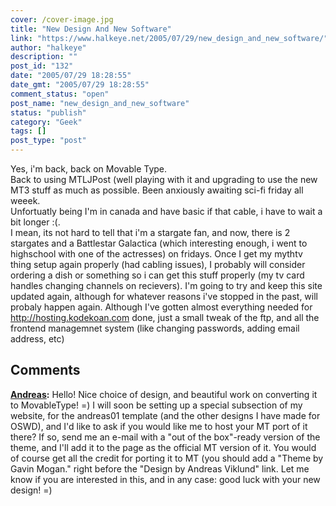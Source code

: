 ```yaml
---
cover: /cover-image.jpg
title: "New Design And New Software"
link: "https://www.halkeye.net/2005/07/29/new_design_and_new_software/"
author: "halkeye"
description: ""
post_id: "132"
date: "2005/07/29 18:28:55"
date_gmt: "2005/07/29 18:28:55"
comment_status: "open"
post_name: "new_design_and_new_software"
status: "publish"
category: "Geek"
tags: []
post_type: "post"
---
```


Yes, i'm back, back on Movable Type.  
Back to using MTLJPost (well playing with it and upgrading to use the new MT3 stuff as much as possible. Been anxiously awaiting sci-fi friday all weeek.  
Unfortuatly being I'm in canada and have basic if that cable, i have to wait a bit longer :(.  
I mean, its not hard to tell that i'm a stargate fan, and now, there is 2 stargates and a Battlestar Galactica (which interesting enough, i went to highschool with one of the actresses) on fridays. Once I get my mythtv thing setup again properly (had cabling issues), I probably will consider ordering a dish or something so i can get this stuff properly (my tv card handles changing channels on recievers). I'm going to try and keep this site updated again, although for whatever reasons i've stopped in the past, will probaly happen again. Although I've gotten almost everything needed for http://hosting.kodekoan.com done, just a small tweak of the ftp, and all the frontend managemnet system (like changing passwords, adding email address, etc)

## Comments

**[Andreas](#2 "2005-07-31 13:35:02"):** Hello! Nice choice of design, and beautiful work on converting it to MovableType! =) I will soon be setting up a special subsection of my website, for the andreas01 template (and the other designs I have made for OSWD), and I'd like to ask if you would like me to host your MT port of it there? If so, send me an e-mail with a "out of the box"-ready version of the theme, and I'll add it to the page as the official MT version of it. You would of course get all the credit for porting it to MT (you should add a "Theme by Gavin Mogan." right before the "Design by Andreas Viklund" link. Let me know if you are interested in this, and in any case: good luck with your new design! =)

